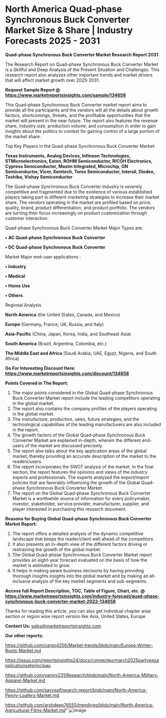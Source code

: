 # North America Quad-phase Synchronous Buck Converter Market Size & Share | Industry Forecasts 2025 - 2031

<strong>Quad-phase Synchronous Buck Converter Market Research Report 2031</strong>

The Research Report on Quad-phase Synchronous Buck Converter Market is a Skillful and Deep Analysis of the Present Situation and Challenges. This research report also analyzes other important trends and market drivers that will affect market growth over 2025-2031.

<strong>Request Sample Report @ <a href=https://www.marketreportsinsights.com/sample/134658>https://www.marketreportsinsights.com/sample/134658</a></strong>

This Quad-phase Synchronous Buck Converter market report aims to provide all the participants and the vendors will all the details about growth factors, shortcomings, threats, and the profitable opportunities that the market will present in the near future. The report also features the revenue share, industry size, production volume, and consumption in order to gain insights about the politics to contest for gaining control of a large portion of the market share.

Top Key Players in the Quad-phase Synchronous Buck Converter Market:

<strong>Texas Instruments, Analog Devices, Infineon Technologies, STMicroelectronics, Eaton, ROHM Semiconductor, RICOH Electronics, Cypress Semiconductor, Maxim Integrated, Microchip, ON Semiconductor, Vicor, Semtech, Torex Semiconductor, Intersil, Diodes, Toshiba, Vishay Semiconductor</strong>

The Quad-phase Synchronous Buck Converter Industry is severely competitive and fragmented due to the existence of various established players taking part in different marketing strategies to increase their market share. The vendors operating in the market are profiled based on price, quality, brand, product differentiation, and product portfolio. The vendors are turning their focus increasingly on product customization through customer interaction.

Quad-phase Synchronous Buck Converter Market Major Types are:

<strong>• AC Quad-phase Synchronous Buck Converter

• DC Quad-phase Synchronous Buck Converter</strong>

Market Major end-user applications :

<strong>• Industry

• Medical

• Home Use

• Others</strong>

Regional Analysis

</u><strong><b>North America</b></strong> (the United States, Canada, and Mexico)

<strong><b>Europe </b></strong>(Germany, France, UK, Russia, and Italy)

<strong><b>Asia-Pacific</b></strong> (China, Japan, Korea, India, and Southeast Asia)

<strong><b>South America</b></strong> (Brazil, Argentina, Colombia, etc.)

<strong><b>The Middle East and Africa</b></strong> (Saudi Arabia, UAE, Egypt, Nigeria, and South Africa)

<strong>Go For Interesting Discount Here: <a href=https://www.marketreportsinsights.com/discount/134658>https://www.marketreportsinsights.com/discount/134658</a></strong>

<strong>Points Covered in The Report:</strong>
<ol>
  <li>The major points considered in the Global Quad-phase Synchronous Buck Converter Market report include the leading competitors operating in the global market.</li>
  <li>The report also contains the company profiles of the players operating in the global market.</li>
  <li>The manufacture, production, sales, future strategies, and the technological capabilities of the leading manufacturers are also included in the report.</li>
  <li>The growth factors of the Global Quad-phase Synchronous Buck Converter Market are explained in-depth, wherein the different end-users of the market are discussed precisely.</li>
  <li>The report also talks about the key application areas of the global market, thereby providing an accurate description of the market to the readers/users.</li>
  <li>The report incorporates the SWOT analysis of the market. In the final section, the report features the opinions and views of the industry experts and professionals. The experts analyzed the export/import policies that are favorably influencing the growth of the Global Quad-phase Synchronous Buck Converter Market.</li>
  <li>The report on the Global Quad-phase Synchronous Buck Converter Market is a worthwhile source of information for every policymaker, investor, stakeholder, service provider, manufacturer, supplier, and player interested in purchasing this research document.</li>
</ol>
<strong>Reasons for Buying Global Quad-phase Synchronous Buck Converter Market Report:</strong>

<ol>
  <li>The report offers a detailed analysis of the dynamic competitive landscape that keeps the reader/client well ahead of the competitors.</li>
  <li>It also presents an in-depth view of the different factors driving or restraining the growth of the global market.</li>
  <li>The Global Quad-phase Synchronous Buck Converter Market report provides an eight-year forecast evaluated on the basis of how the market is estimated to grow.</li>
  <li>It helps in making aware business decisions by having providing thorough insights insights into the global market and by making an all-inclusive analysis of the key market segments and sub-segments.</li>
</ol>
<strong>Access full Report Description, TOC, Table of Figure, Chart, etc. @ <a href=https://www.marketreportsinsights.com/industry-forecast/quad-phase-synchronous-buck-converter-market-2022-134658>https://www.marketreportsinsights.com/industry-forecast/quad-phase-synchronous-buck-converter-market-2022-134658</a></strong>


Thanks for reading this article; you can also get individual chapter wise section or region wise report version like Asia, United States, Europe.

<strong>Contact Us:</strong>
sales@marketreportsinsights.com

<strong>Our other reports:</strong>

<a href=https://github.com/cargo4256/Market-trends/blob/main/Europe-Winter-Boots-Market.md>https://github.com/cargo4256/Market-trends/blob/main/Europe-Winter-Boots-Market.md</a>

<a href=https://issuu.com/reportsinsights24/docs/connecteurmarch2025partypesapplicationsetprincipau>https://issuu.com/reportsinsights24/docs/connecteurmarch2025partypesapplicationsetprincipau</a>

<a href=https://github.com/yamini231/Research/blob/main/North-America-Military-Apparel-Market.md>https://github.com/yamini231/Research/blob/main/North-America-Military-Apparel-Market.md</a>

<a href=https://github.com/sayysaif/search-report/blob/main/North-America-Penny-Loafers-Market.md>https://github.com/sayysaif/search-report/blob/main/North-America-Penny-Loafers-Market.md</a>

<a href=https://github.com/arshdeep76555/trendingg/blob/main/North-America-Agricultural-Films-Market.md>https://github.com/arshdeep76555/trendingg/blob/main/North-America-Agricultural-Films-Market.md</a>"
![image](https://github.com/user-attachments/assets/11e2f083-8707-487a-9e91-9a4e29252b3b)
